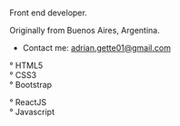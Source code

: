 ###

<!--
**adrianGette/adrianGette** is a ✨ _special_ ✨ repository because its `README.md` (this file) appears on your GitHub profile. -->
Front end developer. 

Originally from Buenos Aires, Argentina.

* Contact me: adrian.gette01@gmail.com

° HTML5  
° CSS3  
° Bootstrap 

° ReactJS  
° Javascript 
